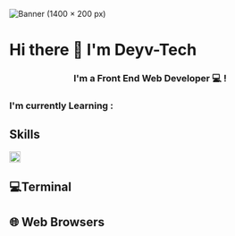 ![Banner (1400 × 200 px)](https://user-images.githubusercontent.com/92702144/197099573-e6e23d18-684d-4827-8c9b-e1aac4d32ada.jpg)

# Hi there 👋 I'm Deyv-Tech

<h3 align="center">
I'm a Front End Web Developer 💻 !
</h3> 

### I'm currently Learning :

## Skills
<img height="20" width="20" style="color:red" src="https://cdn.jsdelivr.net/npm/simple-icons@v7/icons/html5.svg" />


## 💻Terminal

## 🌐 Web Browsers


